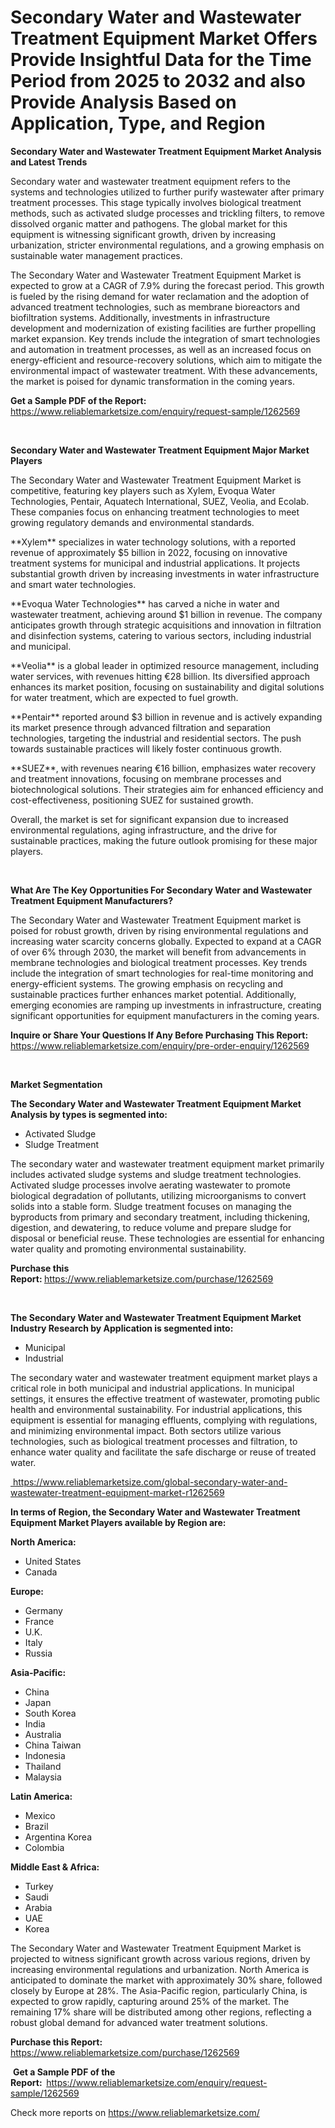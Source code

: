 <p><h1>Secondary Water and Wastewater Treatment Equipment Market Offers Provide Insightful Data for the Time Period from 2025 to 2032 and also Provide Analysis Based on Application, Type, and Region</h1></p><p><strong>Secondary Water and Wastewater Treatment Equipment Market Analysis and Latest Trends</strong></p>
<p><p>Secondary water and wastewater treatment equipment refers to the systems and technologies utilized to further purify wastewater after primary treatment processes. This stage typically involves biological treatment methods, such as activated sludge processes and trickling filters, to remove dissolved organic matter and pathogens. The global market for this equipment is witnessing significant growth, driven by increasing urbanization, stricter environmental regulations, and a growing emphasis on sustainable water management practices.</p><p>The Secondary Water and Wastewater Treatment Equipment Market is expected to grow at a CAGR of 7.9% during the forecast period. This growth is fueled by the rising demand for water reclamation and the adoption of advanced treatment technologies, such as membrane bioreactors and biofiltration systems. Additionally, investments in infrastructure development and modernization of existing facilities are further propelling market expansion. Key trends include the integration of smart technologies and automation in treatment processes, as well as an increased focus on energy-efficient and resource-recovery solutions, which aim to mitigate the environmental impact of wastewater treatment. With these advancements, the market is poised for dynamic transformation in the coming years.</p></p>
<p><strong>Get a Sample PDF of the Report:&nbsp;</strong> <a href="https://www.reliablemarketsize.com/enquiry/request-sample/1262569?utm_campaign=3101&utm_medium=2&utm_source=Github&utm_content=ia&utm_term=11042025&utm_id=secondary-water-and-wastewater-treatment-equipment">https://www.reliablemarketsize.com/enquiry/request-sample/1262569</a></p>
<p>&nbsp;</p>
<p><strong>Secondary Water and Wastewater Treatment Equipment Major Market Players</strong></p>
<p><p>The Secondary Water and Wastewater Treatment Equipment Market is competitive, featuring key players such as Xylem, Evoqua Water Technologies, Pentair, Aquatech International, SUEZ, Veolia, and Ecolab. These companies focus on enhancing treatment technologies to meet growing regulatory demands and environmental standards.</p><p>**Xylem** specializes in water technology solutions, with a reported revenue of approximately $5 billion in 2022, focusing on innovative treatment systems for municipal and industrial applications. It projects substantial growth driven by increasing investments in water infrastructure and smart water technologies.</p><p>**Evoqua Water Technologies** has carved a niche in water and wastewater treatment, achieving around $1 billion in revenue. The company anticipates growth through strategic acquisitions and innovation in filtration and disinfection systems, catering to various sectors, including industrial and municipal.</p><p>**Veolia** is a global leader in optimized resource management, including water services, with revenues hitting €28 billion. Its diversified approach enhances its market position, focusing on sustainability and digital solutions for water treatment, which are expected to fuel growth.</p><p>**Pentair** reported around $3 billion in revenue and is actively expanding its market presence through advanced filtration and separation technologies, targeting the industrial and residential sectors. The push towards sustainable practices will likely foster continuous growth.</p><p>**SUEZ**, with revenues nearing €16 billion, emphasizes water recovery and treatment innovations, focusing on membrane processes and biotechnological solutions. Their strategies aim for enhanced efficiency and cost-effectiveness, positioning SUEZ for sustained growth.</p><p>Overall, the market is set for significant expansion due to increased environmental regulations, aging infrastructure, and the drive for sustainable practices, making the future outlook promising for these major players.</p></p>
<p>&nbsp;</p>
<p><strong>What Are The Key Opportunities For Secondary Water and Wastewater Treatment Equipment Manufacturers?</strong></p>
<p><p>The Secondary Water and Wastewater Treatment Equipment market is poised for robust growth, driven by rising environmental regulations and increasing water scarcity concerns globally. Expected to expand at a CAGR of over 6% through 2030, the market will benefit from advancements in membrane technologies and biological treatment processes. Key trends include the integration of smart technologies for real-time monitoring and energy-efficient systems. The growing emphasis on recycling and sustainable practices further enhances market potential. Additionally, emerging economies are ramping up investments in infrastructure, creating significant opportunities for equipment manufacturers in the coming years.</p></p>
<p><strong>Inquire or Share Your Questions If Any Before Purchasing This Report:</strong> <a href="https://www.reliablemarketsize.com/enquiry/pre-order-enquiry/1262569?utm_campaign=3101&utm_medium=2&utm_source=Github&utm_content=ia&utm_term=11042025&utm_id=secondary-water-and-wastewater-treatment-equipment">https://www.reliablemarketsize.com/enquiry/pre-order-enquiry/1262569</a></p>
<p>&nbsp;</p>
<p><strong>Market Segmentation</strong></p>
<p><strong>The Secondary Water and Wastewater Treatment Equipment Market Analysis by types is segmented into:</strong></p>
<p><ul><li>Activated Sludge</li><li>Sludge Treatment</li></ul></p>
<p><p>The secondary water and wastewater treatment equipment market primarily includes activated sludge systems and sludge treatment technologies. Activated sludge processes involve aerating wastewater to promote biological degradation of pollutants, utilizing microorganisms to convert solids into a stable form. Sludge treatment focuses on managing the byproducts from primary and secondary treatment, including thickening, digestion, and dewatering, to reduce volume and prepare sludge for disposal or beneficial reuse. These technologies are essential for enhancing water quality and promoting environmental sustainability.</p></p>
<p><strong>Purchase this Report:&nbsp;</strong><a href="https://www.reliablemarketsize.com/purchase/1262569?utm_campaign=3101&utm_medium=2&utm_source=Github&utm_content=ia&utm_term=11042025&utm_id=secondary-water-and-wastewater-treatment-equipment">https://www.reliablemarketsize.com/purchase/1262569</a></p>
<p>&nbsp;</p>
<p><strong>The Secondary Water and Wastewater Treatment Equipment Market Industry Research by Application is segmented into:</strong></p>
<p><ul><li>Municipal</li><li>Industrial</li></ul></p>
<p><p>The secondary water and wastewater treatment equipment market plays a critical role in both municipal and industrial applications. In municipal settings, it ensures the effective treatment of wastewater, promoting public health and environmental sustainability. For industrial applications, this equipment is essential for managing effluents, complying with regulations, and minimizing environmental impact. Both sectors utilize various technologies, such as biological treatment processes and filtration, to enhance water quality and facilitate the safe discharge or reuse of treated water.</p></p>
<p><a href="https://www.reliablemarketsize.com/global-secondary-water-and-wastewater-treatment-equipment-market-r1262569?utm_campaign=3101&utm_medium=2&utm_source=Github&utm_content=ia&utm_term=11042025&utm_id=secondary-water-and-wastewater-treatment-equipment">&nbsp;https://www.reliablemarketsize.com/global-secondary-water-and-wastewater-treatment-equipment-market-r1262569</a></p>
<p><strong>In terms of Region, the Secondary Water and Wastewater Treatment Equipment Market Players available by Region are:</strong></p>
<p>
    <p> <strong> North America: </strong>
        <ul>
            <li>United States</li>
            <li>Canada</li>
        </ul>
        </p> 
    <p> <strong> Europe: </strong>
        <ul>
            <li>Germany</li>
            <li>France</li>
            <li>U.K.</li>
            <li>Italy</li>
            <li>Russia</li>
        </ul>
        </p> 
    <p> <strong> Asia-Pacific: </strong>
        <ul>
            <li>China</li>
            <li>Japan</li>
            <li>South Korea</li>
            <li>India</li>
            <li>Australia</li>
            <li>China Taiwan</li>
            <li>Indonesia</li>
            <li>Thailand</li>
            <li>Malaysia</li>
        </ul>
        </p> 
    <p> <strong> Latin America: </strong>
        <ul>
            <li>Mexico</li>
            <li>Brazil</li>
            <li>Argentina Korea</li>
            <li>Colombia</li>
        </ul>
        </p> 
    <p> <strong> Middle East & Africa: </strong>
        <ul>
            <li>Turkey</li>
            <li>Saudi</li>
            <li>Arabia</li>
            <li>UAE</li>
            <li>Korea</li>
        </ul>
    </p>
    </p>
<p><p>The Secondary Water and Wastewater Treatment Equipment Market is projected to witness significant growth across various regions, driven by increasing environmental regulations and urbanization. North America is anticipated to dominate the market with approximately 30% share, followed closely by Europe at 28%. The Asia-Pacific region, particularly China, is expected to grow rapidly, capturing around 25% of the market. The remaining 17% share will be distributed among other regions, reflecting a robust global demand for advanced water treatment solutions.</p></p>
<p><strong>Purchase this Report: </strong><a href="https://www.reliablemarketsize.com/purchase/1262569?utm_campaign=3101&utm_medium=2&utm_source=Github&utm_content=ia&utm_term=11042025&utm_id=secondary-water-and-wastewater-treatment-equipment">https://www.reliablemarketsize.com/purchase/1262569</a></p>
<p>&nbsp;<strong>Get a Sample PDF of the Report:&nbsp;&nbsp;</strong><a href="https://www.reliablemarketsize.com/enquiry/request-sample/1262569?utm_campaign=3101&utm_medium=2&utm_source=Github&utm_content=ia&utm_term=11042025&utm_id=secondary-water-and-wastewater-treatment-equipment">https://www.reliablemarketsize.com/enquiry/request-sample/1262569</a></p>
<p><strong></strong></p>
<p>Check more reports on <a href="https://www.reliablemarketsize.com/?utm_campaign=3101&utm_medium=2&utm_source=Github&utm_content=ia&utm_term=11042025&utm_id=secondary-water-and-wastewater-treatment-equipment">https://www.reliablemarketsize.com/</a></p>